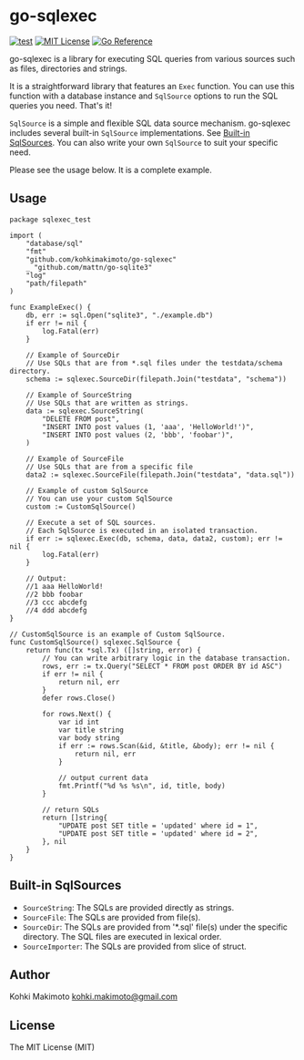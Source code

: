 # go-sqlexec

[![test](https://github.com/kohkimakimoto/go-sqlexec/actions/workflows/test.yml/badge.svg)](https://github.com/kohkimakimoto/go-sqlexec/actions/workflows/test.yml)
[![MIT License](https://img.shields.io/badge/license-MIT-blue.svg)](https://github.com/kohkimakimoto/go-sqlexec/blob/master/LICENSE)
[![Go Reference](https://pkg.go.dev/badge/github.com/kohkimakimoto/go-sqlexec.svg)](https://pkg.go.dev/github.com/kohkimakimoto/go-sqlexec)

go-sqlexec is a library for executing SQL queries from various sources such as files, directories and strings.

It is a straightforward library that features an `Exec` function. You can use this function with a database instance and `SqlSource` options to run the SQL queries you need. That's it!

`SqlSource` is a simple and flexible SQL data source mechanism. go-sqlexec includes several built-in `SqlSource` implementations. See [Built-in SqlSources](https://github.com/kohkimakimoto/go-sqlexec#built-in-sqlsources). You can also write your own `SqlSource` to suit your specific need.

Please see the usage below. It is a complete example.

## Usage

```golang
package sqlexec_test

import (
	"database/sql"
	"fmt"
	"github.com/kohkimakimoto/go-sqlexec"
	_ "github.com/mattn/go-sqlite3"
	"log"
	"path/filepath"
)

func ExampleExec() {
	db, err := sql.Open("sqlite3", "./example.db")
	if err != nil {
		log.Fatal(err)
	}

	// Example of SourceDir
	// Use SQLs that are from *.sql files under the testdata/schema directory.
	schema := sqlexec.SourceDir(filepath.Join("testdata", "schema"))

	// Example of SourceString
	// Use SQLs that are written as strings.
	data := sqlexec.SourceString(
		"DELETE FROM post",
		"INSERT INTO post values (1, 'aaa', 'HelloWorld!')",
		"INSERT INTO post values (2, 'bbb', 'foobar')",
	)

	// Example of SourceFile
	// Use SQLs that are from a specific file
	data2 := sqlexec.SourceFile(filepath.Join("testdata", "data.sql"))

	// Example of custom SqlSource
	// You can use your custom SqlSource
	custom := CustomSqlSource()

	// Execute a set of SQL sources.
	// Each SqlSource is executed in an isolated transaction.
	if err := sqlexec.Exec(db, schema, data, data2, custom); err != nil {
		log.Fatal(err)
	}

	// Output:
	//1 aaa HelloWorld!
	//2 bbb foobar
	//3 ccc abcdefg
	//4 ddd abcdefg
}

// CustomSqlSource is an example of Custom SqlSource.
func CustomSqlSource() sqlexec.SqlSource {
	return func(tx *sql.Tx) ([]string, error) {
		// You can write arbitrary logic in the database transaction.
		rows, err := tx.Query("SELECT * FROM post ORDER BY id ASC")
		if err != nil {
			return nil, err
		}
		defer rows.Close()

		for rows.Next() {
			var id int
			var title string
			var body string
			if err := rows.Scan(&id, &title, &body); err != nil {
				return nil, err
			}

			// output current data
			fmt.Printf("%d %s %s\n", id, title, body)
		}

		// return SQLs
		return []string{
			"UPDATE post SET title = 'updated' where id = 1",
			"UPDATE post SET title = 'updated' where id = 2",
		}, nil
	}
}
```

## Built-in SqlSources

- `SourceString`: The SQLs are provided directly as strings.
- `SourceFile`: The SQLs are provided from file(s).
- `SourceDir`: The SQLs are provided from '*.sql' file(s) under the specific directory. The SQL files are executed in lexical order.
- `SourceImporter`: The SQLs are provided from slice of struct.

## Author

Kohki Makimoto <kohki.makimoto@gmail.com>

## License

The MIT License (MIT)
